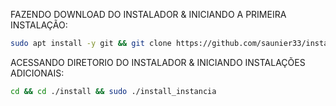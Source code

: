 FAZENDO DOWNLOAD DO INSTALADOR & INICIANDO A PRIMEIRA INSTALAÇÃO:

```bash
sudo apt install -y git && git clone https://github.com/saunier33/install_baileys.git && sudo chmod -R 777 ./install_baileys && cd ./install_baileys && sudo ./install_primaria
```

ACESSANDO DIRETORIO DO INSTALADOR & INICIANDO INSTALAÇÕES ADICIONAIS:
```bash
cd && cd ./install && sudo ./install_instancia
```


